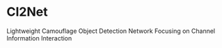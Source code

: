 # CI2Net
Lightweight Camouflage Object Detection Network Focusing on Channel Information Interaction
